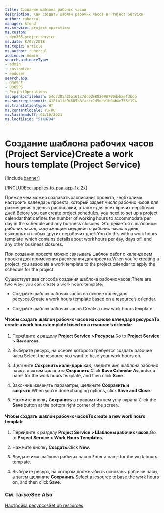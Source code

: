 ```yaml
---
title: Создание шаблона рабочих часов
description: Как создать шаблон рабочих часов в Project Service
author: ruhercul
manager: kfend
ms.service: project-operations
ms.custom:
- dyn365-projectservice
ms.date: 8/03/2018
ms.topic: article
ms.author: ruhercul
audience: Admin
search.audienceType:
- admin
- customizer
- enduser
search.app:
- D365CE
- D365PS
- ProjectOperations
ms.openlocfilehash: 54d7385a2bb161c7dd02d882090790debaef3bdb
ms.sourcegitcommit: 418fa1fe9d605b8faccc2d5dee1b04b4e753f194
ms.translationtype: HT
ms.contentlocale: ru-RU
ms.lasthandoff: 02/10/2021
ms.locfileid: "5148794"
---
```

# <a name="create-a-work-hours-template-project-service"></a><span data-ttu-id="2ce91-103">Создание шаблона рабочих часов (Project Service)</span><span class="sxs-lookup"><span data-stu-id="2ce91-103">Create a work hours template (Project Service)</span></span>

[!include [banner](../includes/psa-now-project-operations.md)]

[!INCLUDE[cc-applies-to-psa-app-1x-2x](../includes/cc-applies-to-psa-app-1x-2x.md)]

<span data-ttu-id="2ce91-104">Прежде чем можно создавать расписания проекта, необходимо настроить календарь проекта, который задает число рабочих часов для размещения в день в расписании, а также для всех прочих нерабочих дней.</span><span class="sxs-lookup"><span data-stu-id="2ce91-104">Before you can create project schedules, you need to set up a project calendar that defines the number of working hours to accommodate per day in the schedule and any business closures.</span></span> <span data-ttu-id="2ce91-105">Это делается с шаблоном рабочих часов, содержащим сведения о рабочих часах в день, выходных и любых других нерабочих дней.</span><span class="sxs-lookup"><span data-stu-id="2ce91-105">You do this with a work hours template, which contains details about work hours per day, days off, and any other business closures.</span></span>  
  
 <span data-ttu-id="2ce91-106">При создании проекта можно связывать шаблон работ с календарем проекта для применения расписания для проекта.</span><span class="sxs-lookup"><span data-stu-id="2ce91-106">When you’re creating a project, you associate a work template to the project calendar to apply the schedule for the project.</span></span>  
  
 <span data-ttu-id="2ce91-107">Существует два способа создания шаблона рабочих часов:</span><span class="sxs-lookup"><span data-stu-id="2ce91-107">There are two ways you can create a work hours template:</span></span>  
  
-   <span data-ttu-id="2ce91-108">Создайте шаблон рабочих часов на основе календаря ресурса.</span><span class="sxs-lookup"><span data-stu-id="2ce91-108">Create a work hours template based on a resource’s calendar.</span></span>  
  
-   <span data-ttu-id="2ce91-109">Создайте шаблон рабочих часов.</span><span class="sxs-lookup"><span data-stu-id="2ce91-109">Create a new work hours template.</span></span>  
  
#### <a name="to-create-a-work-hours-template-based-on-a-resources-calendar"></a><span data-ttu-id="2ce91-110">Чтобы создать шаблон рабочих часов на основе календаря ресурса</span><span class="sxs-lookup"><span data-stu-id="2ce91-110">To create a work hours template based on a resource’s calendar</span></span>  
  
1.  <span data-ttu-id="2ce91-111">Перейдите к разделу **Project Service > Ресурсы**.</span><span class="sxs-lookup"><span data-stu-id="2ce91-111">Go to **Project Service > Resources**.</span></span>  
  
2.  <span data-ttu-id="2ce91-112">Выберите ресурс, на основе которого требуется создать рабочие часы.</span><span class="sxs-lookup"><span data-stu-id="2ce91-112">Select the resource you want to base your work hours on.</span></span>  
  
3.  <span data-ttu-id="2ce91-113">Щелкните **Сохранить календарь как**, введите имя шаблона рабочих часов, а затем щелкните **Сохранить**.</span><span class="sxs-lookup"><span data-stu-id="2ce91-113">Click **Save Calendar As**, enter a name for the work hours template, and then click **Save**.</span></span>  
  
4.  <span data-ttu-id="2ce91-114">Закончив изменять параметры, щелкните **Сохранить и закрыть**.</span><span class="sxs-lookup"><span data-stu-id="2ce91-114">When you’re done changing options, click **Save and Close**.</span></span>  
  
5.  <span data-ttu-id="2ce91-115">Нажмите кнопку **Сохранить** в правом нижнем углу экрана.</span><span class="sxs-lookup"><span data-stu-id="2ce91-115">Click the **Save** button at the bottom right corner of the screen.</span></span>  
  
#### <a name="to-create-a-new-work-hours-template"></a><span data-ttu-id="2ce91-116">Чтобы создать шаблон рабочих часов</span><span class="sxs-lookup"><span data-stu-id="2ce91-116">To create a new work hours template</span></span>  
  
1.  <span data-ttu-id="2ce91-117">Перейдите к разделу **Project Service > Шаблоны рабочих часов**.</span><span class="sxs-lookup"><span data-stu-id="2ce91-117">Go to **Project Service > Work Hours Templates**.</span></span>  
  
2.  <span data-ttu-id="2ce91-118">Нажмите кнопку **Создать**.</span><span class="sxs-lookup"><span data-stu-id="2ce91-118">Click **New**.</span></span>  
  
3.  <span data-ttu-id="2ce91-119">Введите имя шаблона рабочих часов.</span><span class="sxs-lookup"><span data-stu-id="2ce91-119">Enter a name for the work hours template.</span></span>  
  
4.  <span data-ttu-id="2ce91-120">Выберите ресурс, на котором должны быть основаны рабочие часы, а затем щелкните **Сохранить**.</span><span class="sxs-lookup"><span data-stu-id="2ce91-120">Select a resource to base the work hours on, and then click **Save**.</span></span>  
  
### <a name="see-also"></a><span data-ttu-id="2ce91-121">См. также</span><span class="sxs-lookup"><span data-stu-id="2ce91-121">See Also</span></span>  
 [<span data-ttu-id="2ce91-122">Настройка ресурсов</span><span class="sxs-lookup"><span data-stu-id="2ce91-122">Set up resources</span></span>](../psa/set-up-resources.md)
